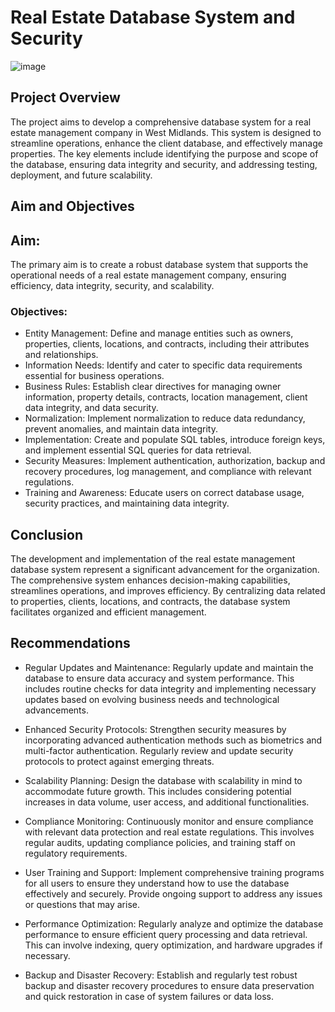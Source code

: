 # Real Estate Database System and Security

![image](https://github.com/user-attachments/assets/9ad62188-77ea-443d-8b37-ee42692dee06)

## Project Overview
The project aims to develop a comprehensive database system for a real estate management company in West Midlands. This system is designed to streamline operations, enhance the client database, and effectively manage properties. The key elements include identifying the purpose and scope of the database, ensuring data integrity and security, and addressing testing, deployment, and future scalability.

## Aim and Objectives
## Aim:
The primary aim is to create a robust database system that supports the operational needs of a real estate management company, ensuring efficiency, data integrity, security, and scalability.

### Objectives:

- Entity Management: Define and manage entities such as owners, properties, clients, locations, and contracts, including their attributes and relationships.
- Information Needs: Identify and cater to specific data requirements essential for business operations.
- Business Rules: Establish clear directives for managing owner information, property details, contracts, location management, client data integrity, and data security.
- Normalization: Implement normalization to reduce data redundancy, prevent anomalies, and maintain data integrity.
- Implementation: Create and populate SQL tables, introduce foreign keys, and implement essential SQL queries for data retrieval.
- Security Measures: Implement authentication, authorization, backup and recovery procedures, log management, and compliance with relevant regulations.
- Training and Awareness: Educate users on correct database usage, security practices, and maintaining data integrity.


## Conclusion
The development and implementation of the real estate management database system represent a significant advancement for the organization. The comprehensive system enhances decision-making capabilities, streamlines operations, and improves efficiency. By centralizing data related to properties, clients, locations, and contracts, the database system facilitates organized and efficient management.


## Recommendations
- Regular Updates and Maintenance: Regularly update and maintain the database to ensure data accuracy and system performance. This includes routine checks for data integrity and implementing necessary updates based on evolving business needs and technological advancements.

- Enhanced Security Protocols: Strengthen security measures by incorporating advanced authentication methods such as biometrics and multi-factor authentication. Regularly review and update security protocols to protect against emerging threats.

- Scalability Planning: Design the database with scalability in mind to accommodate future growth. This includes considering potential increases in data volume, user access, and additional functionalities.

- Compliance Monitoring: Continuously monitor and ensure compliance with relevant data protection and real estate regulations. This involves regular audits, updating compliance policies, and training staff on regulatory requirements.

- User Training and Support: Implement comprehensive training programs for all users to ensure they understand how to use the database effectively and securely. Provide ongoing support to address any issues or questions that may arise.

- Performance Optimization: Regularly analyze and optimize the database performance to ensure efficient query processing and data retrieval. This can involve indexing, query optimization, and hardware upgrades if necessary.

- Backup and Disaster Recovery: Establish and regularly test robust backup and disaster recovery procedures to ensure data preservation and quick restoration in case of system failures or data loss.







